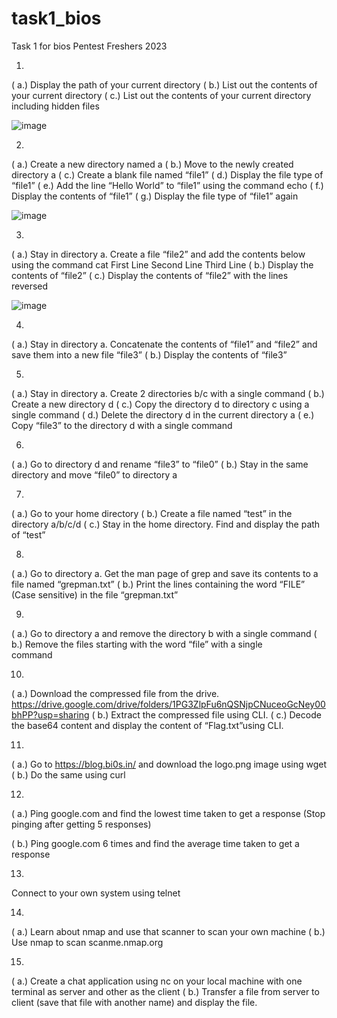 # task1_bios
Task 1 for bios Pentest Freshers 2023 

1.
( a.) Display the path of your current directory
( b.) List out the contents of your current directory
( c.) List out the contents of your current directory including hidden files

![image](https://user-images.githubusercontent.com/75850211/227785396-d2f53486-92e8-4e02-92e1-0530bfd10049.png)


2.
( a.) Create a new directory named a
( b.) Move to the newly created directory a 
( c.) Create a blank file named “file1”
( d.) Display the file type of “file1”
( e.) Add the line “Hello World” to “file1” using the command echo
( f.) Display the contents of “file1”
( g.) Display the file type of “file1” again

![image](https://user-images.githubusercontent.com/75850211/227785738-6b548c86-1aa3-4820-9cc4-12dfe5ad0927.png)


3.
( a.) Stay in directory a. Create a file “file2” and add the contents below using the  command cat
First Line Second Line Third Line
( b.) Display the contents of “file2”
( c.) Display the contents of “file2” with the lines reversed

![image](https://user-images.githubusercontent.com/75850211/227786467-2174bd86-eaf1-46c8-af60-eb21d1098f2d.png)


4.
( a.) Stay in directory a. Concatenate the contents of “file1” and “file2” and save them into a new file “file3”
( b.) Display the contents of “file3”


5.
( a.) Stay in directory a. Create 2 directories b/c with a single command 
( b.) Create a new directory d
( c.) Copy the directory d to directory c using a single command
( d.) Delete the directory d in the current directory a
( e.) Copy “file3” to the directory d with a single command

6.
( a.) Go to directory d and rename “file3” to “file0”
( b.) Stay in the same directory and move “file0” to directory a

7.
( a.) Go to your home directory
( b.) Create a file named “test” in the directory a/b/c/d
( c.) Stay in the home directory. Find and display the path of “test”

8.
( a.) Go to directory a. Get the man page of grep and save its contents to a file named “grepman.txt”
( b.) Print the lines containing the word “FILE” (Case sensitive) in the file “grepman.txt”

9.
( a.) Go to directory a and remove the directory b with a single command
( b.) Remove the files starting with the word “file” with a single	
command

10.
( a.) Download the compressed file from the drive. https://drive.google.com/drive/folders/1PG3ZlpFu6nQSNjpCNuceoGcNey00bhPP?usp=sharing
( b.) Extract the compressed file using CLI. 
( c.) Decode the base64 content and display the content of “Flag.txt”using CLI.

11.
( a.) Go to https://blog.bi0s.in/  and download the logo.png image using wget
( b.) Do the same using curl





12.
( a.) Ping google.com and find the lowest time taken to get a response (Stop pinging after getting 5 responses)

( b.) Ping google.com 6 times and find the average time taken to get a response

13. 
Connect to your own system using telnet

14.
( a.) Learn about nmap and use that scanner to scan your own machine
( b.) Use nmap to scan scanme.nmap.org


15.
( a.) Create a chat application using nc on your local machine with one terminal as server and other as the client
( b.) Transfer a file from server to client (save that file with another name) and display the file.


